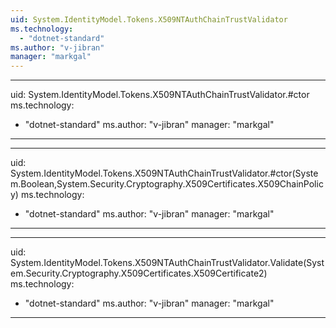 ```yaml
---
uid: System.IdentityModel.Tokens.X509NTAuthChainTrustValidator
ms.technology: 
  - "dotnet-standard"
ms.author: "v-jibran"
manager: "markgal"
---
```


---
uid: System.IdentityModel.Tokens.X509NTAuthChainTrustValidator.#ctor
ms.technology: 
  - "dotnet-standard"
ms.author: "v-jibran"
manager: "markgal"
---

---
uid: System.IdentityModel.Tokens.X509NTAuthChainTrustValidator.#ctor(System.Boolean,System.Security.Cryptography.X509Certificates.X509ChainPolicy)
ms.technology: 
  - "dotnet-standard"
ms.author: "v-jibran"
manager: "markgal"
---

---
uid: System.IdentityModel.Tokens.X509NTAuthChainTrustValidator.Validate(System.Security.Cryptography.X509Certificates.X509Certificate2)
ms.technology: 
  - "dotnet-standard"
ms.author: "v-jibran"
manager: "markgal"
---
